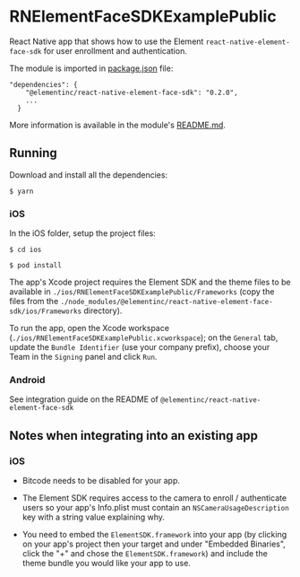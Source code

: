# RNElementFaceSDKExamplePublic

React Native app that shows how to use the Element `react-native-element-face-sdk` for user enrollment and authentication.

The module is imported in [package.json](./package.json) file:
```
"dependencies": {
    "@elementinc/react-native-element-face-sdk": "0.2.0",
    ...
  }
```

More information is available in the module's [README.md](./node_modules/@elementinc/react-native-element-face-sdk/README.md).

## Running 

Download and install all the dependencies:

`$ yarn`

### iOS

In the iOS folder, setup the project files:

`$ cd ios`

`$ pod install`

The app's Xcode project requires the Element SDK and the theme files to be available in `./ios/RNElementFaceSDKExamplePublic/Frameworks` (copy the files from the `./node_modules/@elementinc/react-native-element-face-sdk/ios/Frameworks` directory).

To run the app, open the Xcode workspace (`./ios/RNElementFaceSDKExamplePublic.xcworkspace`); on the `General` tab, update the `Bundle Identifier` (use your company prefix), choose your Team in the `Signing` panel and click `Run`.

### Android

See integration guide on the README of `@elementinc/react-native-element-face-sdk`

## Notes when integrating into an existing app

### iOS

* Bitcode needs to be disabled for your app.

* The Element SDK requires access to the camera to enroll / authenticate users so your app's Info.plist must contain an `NSCameraUsageDescription` key with a string value explaining why.

* You need to embed the `ElementSDK.framework` into your app (by clicking on your app's project then your target and under "Embedded Binaries", click the "+" and chose the `ElementSDK.framework`) and include the theme bundle you would like your app to use.
